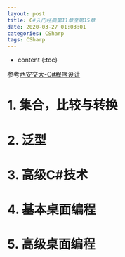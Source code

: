 ```yaml
---
layout: post
title: C#入门经典第11章至第15章
date: 2020-03-27 01:03:01
categories: CSharp
tags: CSharp
---
```

* content
{:toc}

参考[西安交大-C#程序设计](https://www.icourse163.org/course/XJTU-1002843011)

# 1. 集合，比较与转换

# 2. 泛型

# 3. 高级C#技术

# 4. 基本桌面编程

# 5. 高级桌面编程


